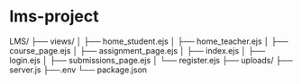 # lms-project

LMS/ 
├── views/ 
│ ├── home_student.ejs 
│ ├── home_teacher.ejs 
│ ├── course_page.ejs 
│ ├── assignment_page.ejs 
│ ├── index.ejs 
│ ├── login.ejs 
│ ├── submissions_page.ejs 
│ └── register.ejs 
├── uploads/ 
├── server.js 
├──.env
└── package.json
